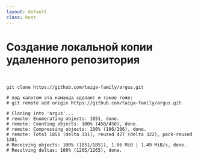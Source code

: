 ```yaml
---
layout: default
class: host
---
```


# Создание локальной копии удаленного репозитория

<br />

```shell
git clone https://github.com/taiga-family/argus.git

# под капотом эта команда сделает и такое тоже:
# git remote add origin https://github.com/taiga-family/argus.git
```

<p class="logs">

```shell
# Cloning into 'argus'...
# remote: Enumerating objects: 1851, done.
# remote: Counting objects: 100% (450/450), done.
# remote: Compressing objects: 100% (106/106), done.
# remote: Total 1851 (delta 331), reused 427 (delta 322), pack-reused 1401
# Receiving objects: 100% (1851/1851), 1.06 MiB | 1.49 MiB/s, done.
# Resolving deltas: 100% (1265/1265), done.
```

</p>

<style>
    .host h1 {
        font-size: 2rem;
    }
    
    .host code {
        font-size: 1.25rem;
    }

    .host .logs code {
        font-size: 1rem;
    }
</style>
